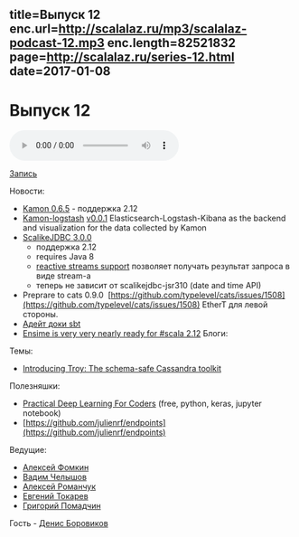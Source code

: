 title=Выпуск 12
enc.url=http://scalalaz.ru/mp3/scalalaz-podcast-12.mp3
enc.length=82521832
page=http://scalalaz.ru/series-12.html
date=2017-01-08
----
# Выпуск 12

<audio controls="" class="audio-panel">
    <source src="http://scalalaz.ru/mp3/scalalaz-podcast-12.mp3" type="audio/mpeg">
</audio>

[Запись](http://scalalaz.ru/mp3/scalalaz-podcast-12.mp3)

Новости:

- [Kamon 0.6.5](http://kamon.io/teamblog/2016/12/31/kamon-0-6-5-is-out/) - поддержка 2.12
- [Kamon-logstash](https://github.com/darienmt/kamon-logstash) [v0.0.1](https://github.com/darienmt/kamon-logstash/releases/tag/v0.0.1) Elasticsearch-Logstash-Kibana as the backend and visualization for the data collected by Kamon
- [ScalikeJDBC 3.0.0](https://github.com/scalikejdbc/scalikejdbc/blob/master/notes/3.0.0.markdown)
    - поддержка 2.12
    - requires Java 8
    - [reactive streams support](https://github.com/scalikejdbc/scalikejdbc/tree/master/scalikejdbc-streams) позволяет получать результат запроса в виде stream-а
    - теперь не зависит от scalikejdbc-jsr310 (date and time API)
- Preprare to cats 0.9.0  [https://github.com/typelevel/cats/issues/1508](https://github.com/typelevel/cats/issues/1508) EtherT для левой стороны.
- [Адейт доки sbt](https://github.com/sbt/website/pull/306)
- [Ensime is very very nearly ready for #scala 2.12](https://twitter.com/fommil/status/817813303850319872?t=1&cn=ZmxleGlibGVfcmVjc18y&refsrc=email&iid=d9f8e306cfe740c98508510f76f69981&uid=55234514&nid=244+272699393)
Блоги:

Темы:

- [Introducing Troy: The schema-safe Cassandra toolkit](https://skillsmatter.com/skillscasts/9039-introducing-troy-the-schema-safe-cassandra-toolkit)

Полезняшки:

- [Practical Deep Learning For Coders](http://course.fast.ai/lessons/lessons.html) (free, python, keras, jupyter notebook)
- [https://github.com/julienrf/endpoints](https://github.com/julienrf/endpoints)

Ведущие:

- [Алексей Фомкин](http://github.com/fomkin)
- [Вадим Челышов](http://github.com/dos65)
- [Алексей Романчук](http://github.com/13h3r)
- [Евгений Токарев](http://github.com/strobe)
- [Григорий Помадчин](http://github.com/pomadchin)

Гость - [Денис Боровиков](https://twitter.com/borovikov)
